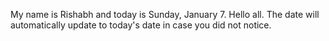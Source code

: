 My name is Rishabh and today is Sunday, January 7. Hello all. The date will automatically update to today's date in case you did not notice.
